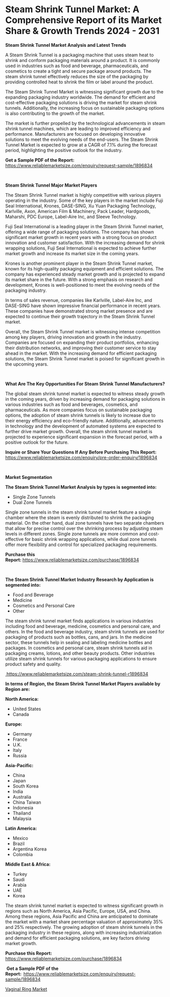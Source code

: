 <p><h1>Steam Shrink Tunnel Market: A Comprehensive Report of its Market Share & Growth Trends 2024 - 2031</h1></p><p><strong>Steam Shrink Tunnel Market Analysis and Latest Trends</strong></p>
<p><p>A Steam Shrink Tunnel is a packaging machine that uses steam heat to shrink and conform packaging materials around a product. It is commonly used in industries such as food and beverage, pharmaceuticals, and cosmetics to create a tight and secure package around products. The steam shrink tunnel effectively reduces the size of the packaging by providing controlled heat to shrink the film or label around the product.</p><p>The Steam Shrink Tunnel Market is witnessing significant growth due to the expanding packaging industry worldwide. The demand for efficient and cost-effective packaging solutions is driving the market for steam shrink tunnels. Additionally, the increasing focus on sustainable packaging options is also contributing to the growth of the market.</p><p>The market is further propelled by the technological advancements in steam shrink tunnel machines, which are leading to improved efficiency and performance. Manufacturers are focused on developing innovative solutions to meet the evolving needs of the end-users. The Steam Shrink Tunnel Market is expected to grow at a CAGR of 7.1% during the forecast period, highlighting the positive outlook for the industry.</p></p>
<p><strong>Get a Sample PDF of the Report:&nbsp;</strong> <a href="https://www.reliablemarketsize.com/enquiry/request-sample/1896834">https://www.reliablemarketsize.com/enquiry/request-sample/1896834</a></p>
<p>&nbsp;</p>
<p><strong>Steam Shrink Tunnel Major Market Players</strong></p>
<p><p>The Steam Shrink Tunnel market is highly competitive with various players operating in the industry. Some of the key players in the market include Fuji Seal International, Krones, DASE-SING, Xu Yuan Packaging Technology, Karlville, Axon, American Film & Machinery, Pack Leader, Hardgoods, Maharshi, PDC Europe, Label-Aire Inc, and Sleeve Technology.</p><p>Fuji Seal International is a leading player in the Steam Shrink Tunnel market, offering a wide range of packaging solutions. The company has shown significant market growth in recent years with a strong focus on product innovation and customer satisfaction. With the increasing demand for shrink wrapping solutions, Fuji Seal International is expected to achieve further market growth and increase its market size in the coming years.</p><p>Krones is another prominent player in the Steam Shrink Tunnel market, known for its high-quality packaging equipment and efficient solutions. The company has experienced steady market growth and is projected to expand its market share in the future. With a strong emphasis on research and development, Krones is well-positioned to meet the evolving needs of the packaging industry.</p><p>In terms of sales revenue, companies like Karlville, Label-Aire Inc, and DASE-SING have shown impressive financial performance in recent years. These companies have demonstrated strong market presence and are expected to continue their growth trajectory in the Steam Shrink Tunnel market.</p><p>Overall, the Steam Shrink Tunnel market is witnessing intense competition among key players, driving innovation and growth in the industry. Companies are focused on expanding their product portfolios, enhancing their distribution networks, and improving their customer service to stay ahead in the market. With the increasing demand for efficient packaging solutions, the Steam Shrink Tunnel market is poised for significant growth in the upcoming years.</p></p>
<p>&nbsp;</p>
<p><strong>What Are The Key Opportunities For Steam Shrink Tunnel Manufacturers?</strong></p>
<p><p>The global steam shrink tunnel market is expected to witness steady growth in the coming years, driven by increasing demand for packaging solutions in various industries such as food and beverages, cosmetics, and pharmaceuticals. As more companies focus on sustainable packaging options, the adoption of steam shrink tunnels is likely to increase due to their energy efficiency and eco-friendly nature. Additionally, advancements in technology and the development of automated systems are expected to further drive market growth. Overall, the steam shrink tunnel market is projected to experience significant expansion in the forecast period, with a positive outlook for the future.</p></p>
<p><strong>Inquire or Share Your Questions If Any Before Purchasing This Report:</strong> <a href="https://www.reliablemarketsize.com/enquiry/pre-order-enquiry/1896834">https://www.reliablemarketsize.com/enquiry/pre-order-enquiry/1896834</a></p>
<p>&nbsp;</p>
<p><strong>Market Segmentation</strong></p>
<p><strong>The Steam Shrink Tunnel Market Analysis by types is segmented into:</strong></p>
<p><ul><li>Single Zone Tunnels</li><li>Dual Zone Tunnels</li></ul></p>
<p><p>Single zone tunnels in the steam shrink tunnel market feature a single chamber where the steam is evenly distributed to shrink the packaging material. On the other hand, dual zone tunnels have two separate chambers that allow for precise control over the shrinking process by adjusting steam levels in different zones. Single zone tunnels are more common and cost-effective for basic shrink wrapping applications, while dual zone tunnels offer more flexibility and control for specialized packaging requirements.</p></p>
<p><strong>Purchase this Report:&nbsp;</strong><a href="https://www.reliablemarketsize.com/purchase/1896834">https://www.reliablemarketsize.com/purchase/1896834</a></p>
<p>&nbsp;</p>
<p><strong>The Steam Shrink Tunnel Market Industry Research by Application is segmented into:</strong></p>
<p><ul><li>Food and Beverage</li><li>Medicine</li><li>Cosmetics and Personal Care</li><li>Other</li></ul></p>
<p><p>The steam shrink tunnel market finds applications in various industries including food and beverage, medicine, cosmetics and personal care, and others. In the food and beverage industry, steam shrink tunnels are used for packaging of products such as bottles, cans, and jars. In the medicine sector, these tunnels help in sealing and labeling medicine bottles and packages. In cosmetics and personal care, steam shrink tunnels aid in packaging creams, lotions, and other beauty products. Other industries utilize steam shrink tunnels for various packaging applications to ensure product safety and quality.</p></p>
<p><a href="https://www.reliablemarketsize.com/steam-shrink-tunnel-r1896834">&nbsp;https://www.reliablemarketsize.com/steam-shrink-tunnel-r1896834</a></p>
<p><strong>In terms of Region, the Steam Shrink Tunnel Market Players available by Region are:</strong></p>
<p>
    <p> <strong> North America: </strong>
        <ul>
            <li>United States</li>
            <li>Canada</li>
        </ul>
        </p> 
    <p> <strong> Europe: </strong>
        <ul>
            <li>Germany</li>
            <li>France</li>
            <li>U.K.</li>
            <li>Italy</li>
            <li>Russia</li>
        </ul>
        </p> 
    <p> <strong> Asia-Pacific: </strong>
        <ul>
            <li>China</li>
            <li>Japan</li>
            <li>South Korea</li>
            <li>India</li>
            <li>Australia</li>
            <li>China Taiwan</li>
            <li>Indonesia</li>
            <li>Thailand</li>
            <li>Malaysia</li>
        </ul>
        </p> 
    <p> <strong> Latin America: </strong>
        <ul>
            <li>Mexico</li>
            <li>Brazil</li>
            <li>Argentina Korea</li>
            <li>Colombia</li>
        </ul>
        </p> 
    <p> <strong> Middle East & Africa: </strong>
        <ul>
            <li>Turkey</li>
            <li>Saudi</li>
            <li>Arabia</li>
            <li>UAE</li>
            <li>Korea</li>
        </ul>
    </p>
    </p>
<p><p>The steam shrink tunnel market is expected to witness significant growth in regions such as North America, Asia Pacific, Europe, USA, and China. Among these regions, Asia Pacific and China are anticipated to dominate the market with a market share percentage valuation of approximately 35% and 25% respectively. The growing adoption of steam shrink tunnels in the packaging industry in these regions, along with increasing industrialization and demand for efficient packaging solutions, are key factors driving market growth.</p></p>
<p><strong>Purchase this Report: </strong><a href="https://www.reliablemarketsize.com/purchase/1896834">https://www.reliablemarketsize.com/purchase/1896834</a></p>
<p>&nbsp;<strong>Get a Sample PDF of the Report:&nbsp;&nbsp;</strong><a href="https://www.reliablemarketsize.com/enquiry/request-sample/1896834">https://www.reliablemarketsize.com/enquiry/request-sample/1896834</a></p>
<p><strong></strong></p>
<p><p><a href="https://github.com/solomonbode854/Market-Research-Report-List-1/blob/main/vaginal-ring-market.md">Vaginal Ring Market</a></p></p>